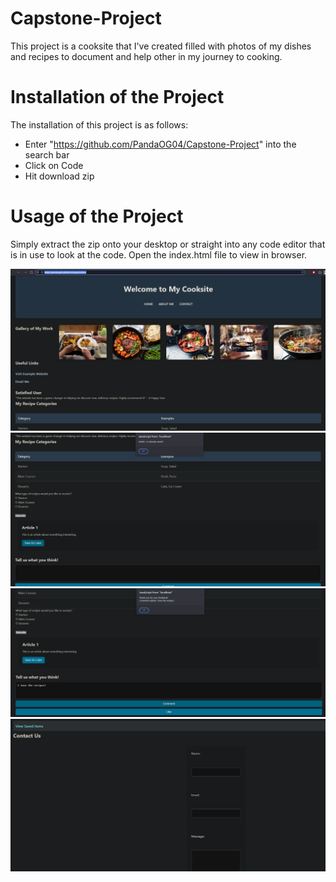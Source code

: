 # Capstone-Project
This project is a cooksite that I've created filled with photos of my dishes and recipes to document and help other in my journey to cooking.

# Installation of the Project
The installation of this project is as follows:
* Enter "https://github.com/PandaOG04/Capstone-Project" into the search bar
* Click on Code
* Hit download zip 

# Usage of the Project
Simply extract the zip onto your desktop or straight into any code editor that is in use to look at the code. Open the index.html file to view in browser.

![Home](https://github.com/PandaOG04/Capstone-Project/blob/master/Home.png?raw=true)
![Save](https://github.com/PandaOG04/Capstone-Project/blob/master/Save.png?raw=false)
![Comment](https://github.com/PandaOG04/Capstone-Project/blob/master/Comment.png?raw=false)
![Mail](https://github.com/PandaOG04/Capstone-Project/blob/master/Mail.png?raw=false)
